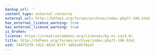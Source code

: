 ```yaml
---
backup_url: ''
content_type: external-resource
external_url: http://hdfeos.org/forums/archive/index.php?t-196.html
has_external_licence_warning: true
has_external_license_warning: true
is_broken: ''
license: https://creativecommons.org/licenses/by-nc-sa/4.0/
title: http://hdfeos.org/forums/archive/index.php?t-196.html
uid: 744752f8-7d12-482d-87ff-1882a05702af
---
```

